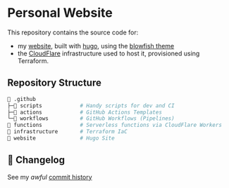 # Personal Website

This repository contains the source code for:
- my [website](https://mirceanton.com), built with [hugo](https://gohugo.io/), using the [blowfish theme](https://github.com/nunocoracao/blowfish)
- the [CloudFlare](https://pages.cloudflare.com/) infrastructure used to host it, provisioned using Terraform.

## Repository Structure

```bash
📁 .github
├─📁 scripts            # Handy scripts for dev and CI
├─📁 actions            # GitHub Actions Templates
└─📁 workflows          # GitHub Workflows (Pipelines)
📁 functions            # Serverless functions via CloudFlare Workers
📁 infrastructure       # Terraform IaC
📁 website              # Hugo Site
```

## 📜 Changelog

See my _awful_ [commit history](https://github.com/mirceanton/mirceanton.com/commits/main)
